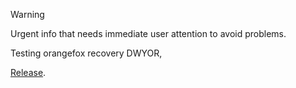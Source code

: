 > [!WARNING]
> Urgent info that needs immediate user attention to avoid problems.
>
> Testing orangefox recovery
> DWYOR,


[Release](https://github.com/nurfinzmuhamad14/OrangeFox-Avicii-builder/releases/tag/9725557246/).
